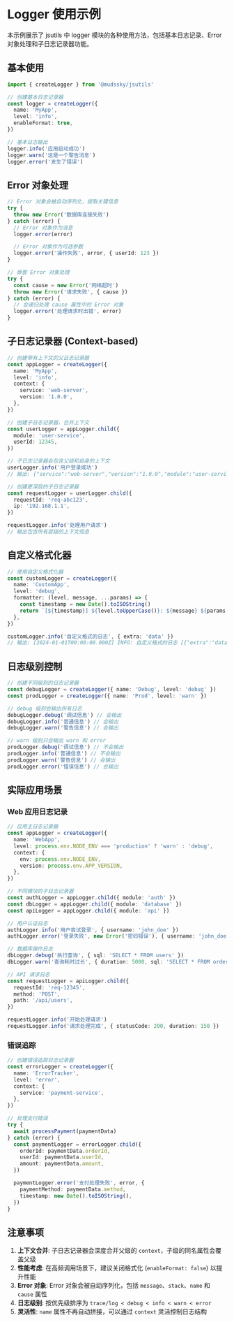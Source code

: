 # Logger 使用示例

本示例展示了 jsutils 中 logger 模块的各种使用方法，包括基本日志记录、Error 对象处理和子日志记录器功能。

## 基本使用

```typescript
import { createLogger } from '@mudssky/jsutils'

// 创建基本日志记录器
const logger = createLogger({
  name: 'MyApp',
  level: 'info',
  enableFormat: true,
})

// 基本日志输出
logger.info('应用启动成功')
logger.warn('这是一个警告消息')
logger.error('发生了错误')
```

## Error 对象处理

```typescript
// Error 对象会被自动序列化，提取关键信息
try {
  throw new Error('数据库连接失败')
} catch (error) {
  // Error 对象作为消息
  logger.error(error)

  // Error 对象作为可选参数
  logger.error('操作失败', error, { userId: 123 })
}

// 嵌套 Error 对象处理
try {
  const cause = new Error('网络超时')
  throw new Error('请求失败', { cause })
} catch (error) {
  // 会递归处理 cause 属性中的 Error 对象
  logger.error('处理请求时出错', error)
}
```

## 子日志记录器 (Context-based)

```typescript
// 创建带有上下文的父日志记录器
const appLogger = createLogger({
  name: 'MyApp',
  level: 'info',
  context: {
    service: 'web-server',
    version: '1.0.0',
  },
})

// 创建子日志记录器，合并上下文
const userLogger = appLogger.child({
  module: 'user-service',
  userId: 12345,
})

// 子日志记录器会包含父级和自身的上下文
userLogger.info('用户登录成功')
// 输出: {"service":"web-server","version":"1.0.0","module":"user-service","userId":12345,"name":"MyApp","level":"info","message":"用户登录成功","timestamp":"2024-01-01T00:00:00.000Z"}

// 创建更深层的子日志记录器
const requestLogger = userLogger.child({
  requestId: 'req-abc123',
  ip: '192.168.1.1',
})

requestLogger.info('处理用户请求')
// 输出包含所有层级的上下文信息
```

## 自定义格式化器

```typescript
// 使用自定义格式化器
const customLogger = createLogger({
  name: 'CustomApp',
  level: 'debug',
  formatter: (level, message, ...params) => {
    const timestamp = new Date().toISOString()
    return `[${timestamp}] ${level.toUpperCase()}: ${message} ${params.length > 0 ? JSON.stringify(params) : ''}`
  },
})

customLogger.info('自定义格式的日志', { extra: 'data' })
// 输出: [2024-01-01T00:00:00.000Z] INFO: 自定义格式的日志 [{"extra":"data"}]
```

## 日志级别控制

```typescript
// 创建不同级别的日志记录器
const debugLogger = createLogger({ name: 'Debug', level: 'debug' })
const prodLogger = createLogger({ name: 'Prod', level: 'warn' })

// debug 级别会输出所有日志
debugLogger.debug('调试信息') // 会输出
debugLogger.info('普通信息') // 会输出
debugLogger.warn('警告信息') // 会输出

// warn 级别只会输出 warn 和 error
prodLogger.debug('调试信息') // 不会输出
prodLogger.info('普通信息') // 不会输出
prodLogger.warn('警告信息') // 会输出
prodLogger.error('错误信息') // 会输出
```

## 实际应用场景

### Web 应用日志记录

```typescript
// 应用主日志记录器
const appLogger = createLogger({
  name: 'WebApp',
  level: process.env.NODE_ENV === 'production' ? 'warn' : 'debug',
  context: {
    env: process.env.NODE_ENV,
    version: process.env.APP_VERSION,
  },
})

// 不同模块的子日志记录器
const authLogger = appLogger.child({ module: 'auth' })
const dbLogger = appLogger.child({ module: 'database' })
const apiLogger = appLogger.child({ module: 'api' })

// 用户认证日志
authLogger.info('用户尝试登录', { username: 'john_doe' })
authLogger.error('登录失败', new Error('密码错误'), { username: 'john_doe' })

// 数据库操作日志
dbLogger.debug('执行查询', { sql: 'SELECT * FROM users' })
dbLogger.warn('查询耗时过长', { duration: 5000, sql: 'SELECT * FROM orders' })

// API 请求日志
const requestLogger = apiLogger.child({
  requestId: 'req-12345',
  method: 'POST',
  path: '/api/users',
})

requestLogger.info('开始处理请求')
requestLogger.info('请求处理完成', { statusCode: 200, duration: 150 })
```

### 错误追踪

```typescript
// 创建错误追踪日志记录器
const errorLogger = createLogger({
  name: 'ErrorTracker',
  level: 'error',
  context: {
    service: 'payment-service',
  },
})

// 处理支付错误
try {
  await processPayment(paymentData)
} catch (error) {
  const paymentLogger = errorLogger.child({
    orderId: paymentData.orderId,
    userId: paymentData.userId,
    amount: paymentData.amount,
  })

  paymentLogger.error('支付处理失败', error, {
    paymentMethod: paymentData.method,
    timestamp: new Date().toISOString(),
  })
}
```

## 注意事项

1. **上下文合并**: 子日志记录器会深度合并父级的 `context`，子级的同名属性会覆盖父级
2. **性能考虑**: 在高频调用场景下，建议关闭格式化 (`enableFormat: false`) 以提升性能
3. **Error 对象**: Error 对象会被自动序列化，包括 `message`、`stack`、`name` 和 `cause` 属性
4. **日志级别**: 按优先级排序为 `trace/log < debug < info < warn < error`
5. **灵活性**: `name` 属性不再自动拼接，可以通过 `context` 灵活控制日志结构

